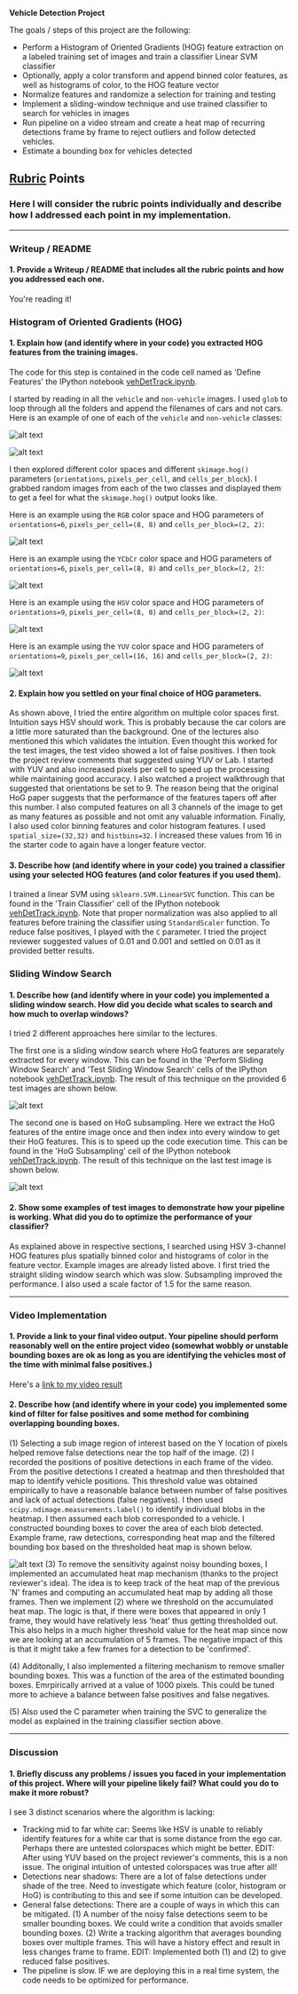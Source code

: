**Vehicle Detection Project**

The goals / steps of this project are the following:

* Perform a Histogram of Oriented Gradients (HOG) feature extraction on a labeled training set of images and train a classifier Linear SVM classifier
* Optionally, apply a color transform and append binned color features, as well as histograms of color, to the HOG feature vector
* Normalize features and randomize a selection for training and testing
* Implement a sliding-window technique and use trained classifier to search for vehicles in images
* Run pipeline on a video stream and create a heat map of recurring detections frame by frame to reject outliers and follow detected vehicles.
* Estimate a bounding box for vehicles detected

[//]: # (Image References)
[image1]: ./output_images/egcarimage.png
[image2]: ./output_images/egnotcarimage.png
[image3]: ./output_images/rgbFeature.png
[image4]: ./output_images/ycbcrFeature.png
[image5]: ./output_images/hsvFeature.png
[image6]: ./output_images/slidingResult.png
[image7]: ./output_images/hogSubsamplingResult.png
[image8]: ./output_images/hogSubsamplingFiltered.png
[image15]: ./output_images/yuvFeature.png
[video1]: ./project_video.mp4

## [Rubric](https://review.udacity.com/#!/rubrics/513/view) Points
### Here I will consider the rubric points individually and describe how I addressed each point in my implementation.  

---
### Writeup / README

#### 1. Provide a Writeup / README that includes all the rubric points and how you addressed each one.

You're reading it!

### Histogram of Oriented Gradients (HOG)

#### 1. Explain how (and identify where in your code) you extracted HOG features from the training images.

The code for this step is contained in the code cell named as 'Define Features' the IPython notebook [vehDetTrack.ipynb](https://github.com/sseshadr/CarND-Vehicle-Detection/blob/master/vehDetTrack.ipynb).  

I started by reading in all the `vehicle` and `non-vehicle` images. I used `glob` to loop through all the folders and append the filenames of cars and not cars. Here is an example of one of each of the `vehicle` and `non-vehicle` classes:

![alt text][image1]

![alt text][image2]

I then explored different color spaces and different `skimage.hog()` parameters (`orientations`, `pixels_per_cell`, and `cells_per_block`).  I grabbed random images from each of the two classes and displayed them to get a feel for what the `skimage.hog()` output looks like.

Here is an example using the `RGB` color space and HOG parameters of `orientations=6`, `pixels_per_cell=(8, 8)` and `cells_per_block=(2, 2)`:

![alt text][image3]

Here is an example using the `YCbCr` color space and HOG parameters of `orientations=6`, `pixels_per_cell=(8, 8)` and `cells_per_block=(2, 2)`:

![alt text][image4]

Here is an example using the `HSV` color space and HOG parameters of `orientations=9`, `pixels_per_cell=(8, 8)` and `cells_per_block=(2, 2)`:

![alt text][image5]

Here is an example using the `YUV` color space and HOG parameters of `orientations=9`, `pixels_per_cell=(16, 16)` and `cells_per_block=(2, 2)`:

![alt text][image15]

#### 2. Explain how you settled on your final choice of HOG parameters.

As shown above, I tried the entire algorithm on multiple color spaces first. Intuition says HSV should work. This is probably because the car colors are a little more saturated than the background. One of the lectures also mentioned this which validates the intuition. Even thought this worked for the test images, the test video showed a lot of false positives. I then took the project review comments that suggested using YUV or Lab. I started with YUV and also increased pixels per cell to speed up the processing while maintaining good accuracy. I also watched a project walkthrough that suggested that orientations be set to 9. The reason being that the original HoG paper suggests that the performance of the features tapers off after this number. I also computed features on all 3 channels of the image to get as many features as possible and not omit any valuable information. Finally, I also used color binning features and color histogram features. I used `spatial_size=(32,32)` and `histbins=32`. I increased these values from 16 in the starter code to again have a longer feature vector.

#### 3. Describe how (and identify where in your code) you trained a classifier using your selected HOG features (and color features if you used them).

I trained a linear SVM using `sklearn.SVM.LinearSVC` function. This can be found in the 'Train Classifier' cell of  the IPython notebook [vehDetTrack.ipynb](https://github.com/sseshadr/CarND-Vehicle-Detection/blob/master/vehDetTrack.ipynb). Note that proper normalization was also applied to all features before training the classifier using `StandardScaler` function. To reduce false positives, I played with the `C` parameter. I tried the project reviewer suggested values of 0.01 and 0.001 and settled on 0.01 as it provided better results.

### Sliding Window Search

#### 1. Describe how (and identify where in your code) you implemented a sliding window search.  How did you decide what scales to search and how much to overlap windows?

I tried 2 different approaches here similar to the lectures. 

The first one is a sliding window search where HoG features are separately extracted for every window. This can be found in the 'Perform Sliding Window Search' and 'Test Sliding Window Search' cells of  the IPython notebook [vehDetTrack.ipynb](https://github.com/sseshadr/CarND-Vehicle-Detection/blob/master/vehDetTrack.ipynb). The result of this technique on the provided 6 test images are shown below.

![alt text][image6]

The second one is based on HoG subsampling. Here we extract the HoG features of the entire image once and then index into every window to get their HoG features. This is to speed up the code execution time.  This can be found in the 'HoG Subsampling' cell of  the IPython notebook [vehDetTrack.ipynb](https://github.com/sseshadr/CarND-Vehicle-Detection/blob/master/vehDetTrack.ipynb). The result of this technique on the last test image is shown below.

![alt text][image7]

#### 2. Show some examples of test images to demonstrate how your pipeline is working.  What did you do to optimize the performance of your classifier?

As explained above in respective sections, I searched using HSV 3-channel HOG features plus spatially binned color and histograms of color in the feature vector.  Example images are already listed above. I first tried the straight sliding window search which was slow. Subsampling improved the performance. I also used a scale factor of 1.5 for the same reason.

---

### Video Implementation

#### 1. Provide a link to your final video output.  Your pipeline should perform reasonably well on the entire project video (somewhat wobbly or unstable bounding boxes are ok as long as you are identifying the vehicles most of the time with minimal false positives.)
Here's a [link to my video result](./test_videos_output/project_output.mp4)


#### 2. Describe how (and identify where in your code) you implemented some kind of filter for false positives and some method for combining overlapping bounding boxes.

(1) Selecting a sub image region of interest based on the Y location of pixels helped remove false detections near the top half of the image.
(2) I recorded the positions of positive detections in each frame of the video. From the positive detections I created a heatmap and then thresholded that map to identify vehicle positions. This threshold value was obtained empirically to have a reasonable balance between number of false positives and lack of actual detections (false negatives). I then used `scipy.ndimage.measurements.label()` to identify individual blobs in the heatmap. I then assumed each blob corresponded to a vehicle. I constructed bounding boxes to cover the area of each blob detected. Example frame, raw detections, corresponding heat map and the filtered bounding box based on the thresholded heat map is shown below.

![alt text][image8]
(3) To remove the sensitivity against noisy bounding boxes, I implemented an accumulated heat map mechanism (thanks to the project reviewer's idea). The idea is to keep track of the heat map of the previous 'N' frames and computing an accumulated heat map by adding all those frames. Then we implement (2) where we threshold on the accumulated heat map. The logic is that, if there were boxes that appeared in only 1 frame, they would have relatively less 'heat' thus getting thresholded out. This also helps in a much higher threshold value for the heat map since now we are looking at an accumulation of 5 frames. The negative impact of this is that it might take a few frames for a detection to be 'confirmed'.

(4) Additonally, I also implemented a filtering mechanism to remove smaller bounding boxes. This was a function of the area of the estimated bounding boxes. Emrpirically arrived at a value of 1000 pixels. This could be tuned more to achieve a balance between false positives and false negatives.

(5) Also used the C parameter when training the SVC to generalize the model as explained in the training classifier section above.

---

### Discussion

#### 1. Briefly discuss any problems / issues you faced in your implementation of this project.  Where will your pipeline likely fail?  What could you do to make it more robust?

I see 3 distinct scenarios where the algorithm is lacking:

* Tracking mid to far white car: Seems like HSV is unable to reliably identify features for a white car that is some distance from the ego car. Perhaps there are untested colorspaces which might be better. EDIT: After using YUV based on the project reviewer's comments, this is a non issue. The original intuition of untested colorspaces was true after all!
* Detections near shadows: There are a lot of false detections under shade of the tree. Need to investigate which feature (color, histogram or HoG) is contributing to this and see if some intuition can be developed.
* General false detections: There are a couple of ways in which this can be mitigated. (1) A number of the noisy false detections seem to be smaller bounding boxes. We could write a condition that avoids smaller bounding boxes. (2) Write a tracking algorithm that averages bounding boxes over multiple frames. This will have a history effect and result in less changes frame to frame.
EDIT: Implemented both (1) and (2) to give reduced false positives.
* The pipeline is slow. IF we are deploying this in a real time system, the code needs to be optimized for performance.
